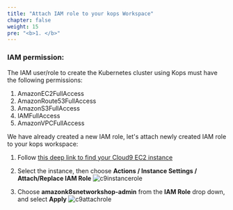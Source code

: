 ```yaml
---
title: "Attach IAM role to your kops Workspace"
chapter: false
weight: 15
pre: "<b>1. </b>"
---
```


### IAM permission:
The IAM user/role to create the Kubernetes cluster using Kops must have the following permissions:

1. AmazonEC2FullAccess
2. AmazonRoute53FullAccess
3. AmazonS3FullAccess
4. IAMFullAccess
5. AmazonVPCFullAccess

We have already created a new IAM role, let's attach newly created IAM role to your kops workspace:

1. Follow [this deep link to find your Cloud9 EC2 instance](https://console.aws.amazon.com/ec2/v2/home?#Instances:tag:Name=k8s-kops-mgmt-cloud9-instance;instanceState=running,stopped;sort=desc:launchTime)

2. Select the instance, then choose **Actions / Instance Settings / Attach/Replace IAM Role**
![c9instancerole](/images/cloud9kopsinstancerole.png)

1. Choose **amazonk8snetworkshop-admin** from the **IAM Role** drop down, and select **Apply**
![c9attachrole](/images/cloud9kopsattachrole.png)
